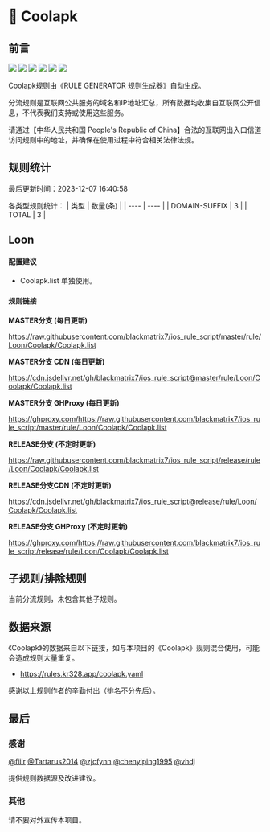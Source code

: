 # 🧸 Coolapk

## 前言

![](https://shields.io/badge/-移除重复规则-ff69b4) ![](https://shields.io/badge/-DOMAIN与DOMAIN--SUFFIX合并-green) ![](https://shields.io/badge/-DOMAIN--SUFFIX间合并-critical) ![](https://shields.io/badge/-DOMAIN与DOMAIN--KEYWORD合并-9cf) ![](https://shields.io/badge/-DOMAIN--SUFFIX与DOMAIN--KEYWORD合并-blue) ![](https://shields.io/badge/-IP--CIDR(6)合并-blueviolet) 

Coolapk规则由《RULE GENERATOR 规则生成器》自动生成。

分流规则是互联网公共服务的域名和IP地址汇总，所有数据均收集自互联网公开信息，不代表我们支持或使用这些服务。

请通过【中华人民共和国 People's Republic of China】合法的互联网出入口信道访问规则中的地址，并确保在使用过程中符合相关法律法规。

## 规则统计

最后更新时间：2023-12-07 16:40:58

各类型规则统计：
| 类型 | 数量(条)  | 
| ---- | ----  |
| DOMAIN-SUFFIX | 3  | 
| TOTAL | 3  | 


## Loon 

#### 配置建议
- Coolapk.list 单独使用。

#### 规则链接
**MASTER分支 (每日更新)**

https://raw.githubusercontent.com/blackmatrix7/ios_rule_script/master/rule/Loon/Coolapk/Coolapk.list

**MASTER分支 CDN (每日更新)**

https://cdn.jsdelivr.net/gh/blackmatrix7/ios_rule_script@master/rule/Loon/Coolapk/Coolapk.list

**MASTER分支 GHProxy (每日更新)**

https://ghproxy.com/https://raw.githubusercontent.com/blackmatrix7/ios_rule_script/master/rule/Loon/Coolapk/Coolapk.list

**RELEASE分支 (不定时更新)**

https://raw.githubusercontent.com/blackmatrix7/ios_rule_script/release/rule/Loon/Coolapk/Coolapk.list

**RELEASE分支CDN (不定时更新)**

https://cdn.jsdelivr.net/gh/blackmatrix7/ios_rule_script@release/rule/Loon/Coolapk/Coolapk.list

**RELEASE分支 GHProxy (不定时更新)**

https://ghproxy.com/https://raw.githubusercontent.com/blackmatrix7/ios_rule_script/release/rule/Loon/Coolapk/Coolapk.list

## 子规则/排除规则


当前分流规则，未包含其他子规则。

## 数据来源

《Coolapk》的数据来自以下链接，如与本项目的《Coolapk》规则混合使用，可能会造成规则大量重复。

- https://rules.kr328.app/coolapk.yaml


感谢以上规则作者的辛勤付出（排名不分先后）。

## 最后

### 感谢

[@fiiir](https://github.com/fiiir) [@Tartarus2014](https://github.com/Tartarus2014) [@zjcfynn](https://github.com/zjcfynn) [@chenyiping1995](https://github.com/chenyiping1995) [@vhdj](https://github.com/vhdj)

提供规则数据源及改进建议。

### 其他

请不要对外宣传本项目。